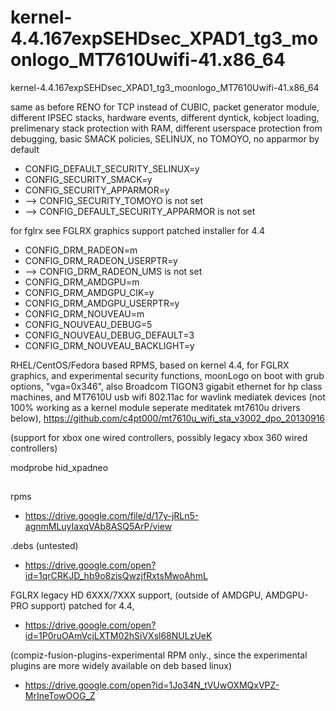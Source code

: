 # kernel-4.4.167expSEHDsec_XPAD1_tg3_moonlogo_MT7610Uwifi-41.x86_64
kernel-4.4.167expSEHDsec_XPAD1_tg3_moonlogo_MT7610Uwifi-41.x86_64

same as before RENO for TCP instead of CUBIC, packet generator module, different IPSEC stacks, hardware events, different dyntick, kobject loading, prelimenary stack protection with RAM, different userspace protection from debugging, basic SMACK policies, SELINUX, no TOMOYO, no apparmor by default 

* CONFIG_DEFAULT_SECURITY_SELINUX=y
* CONFIG_SECURITY_SMACK=y
* CONFIG_SECURITY_APPARMOR=y
* --> CONFIG_SECURITY_TOMOYO is not set
* --> CONFIG_DEFAULT_SECURITY_APPARMOR is not set

for fglrx see FGLRX graphics support patched installer for 4.4

* CONFIG_DRM_RADEON=m
* CONFIG_DRM_RADEON_USERPTR=y
* --> CONFIG_DRM_RADEON_UMS is not set
* CONFIG_DRM_AMDGPU=m
* CONFIG_DRM_AMDGPU_CIK=y
* CONFIG_DRM_AMDGPU_USERPTR=y
* CONFIG_DRM_NOUVEAU=m
* CONFIG_NOUVEAU_DEBUG=5
* CONFIG_NOUVEAU_DEBUG_DEFAULT=3
* CONFIG_DRM_NOUVEAU_BACKLIGHT=y

RHEL/CentOS/Fedora based RPMS, based on kernel 4.4, for FGLRX graphics, and experimental security functions, moonLogo on boot with grub options, "vga=0x346", also Broadcom TIGON3 gigabit ethernet for hp class machines, and MT7610U usb wifi 802.11ac for wavlink mediatek devices (not 100% working as a kernel module seperate meditatek mt7610u drivers below),
https://github.com/c4pt000/mt7610u_wifi_sta_v3002_dpo_20130916

(support for xbox one wired controllers, possibly legacy xbox 360 wired controllers)

modprobe hid_xpadneo

##
##

rpms

* https://drive.google.com/file/d/17y-jRLn5-agnmMLuyIaxqVAb8ASQ5ArP/view

.debs (untested)

* https://drive.google.com/open?id=1qrCRKJD_hb9o8zisQwzjfRxtsMwoAhmL

FGLRX legacy HD 6XXX/7XXX support, (outside of AMDGPU, AMDGPU-PRO support)
patched for 4.4,

* https://drive.google.com/open?id=1P0ruOAmVcjLXTM02hSiVXsl68NULzUeK



(compiz-fusion-plugins-experimental       RPM only.,     since the experimental plugins are more widely available on deb based linux)

* https://drive.google.com/open?id=1Jo34N_tVUwOXMQxVPZ-MrIneTowOOG_Z
